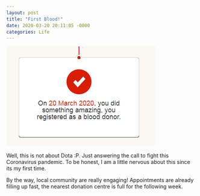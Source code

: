 ```yaml
---
layout: post
title: "First Blood!"
date: 2020-03-20 20:11:05 -0000
categories: Life
---
```


![MyBloodUK.png](./images/MyBloodUK.png)

Well, this is not about Dota :P. Just answering the call to fight this Coronavirus pandemic. To be honest, I am a little nervous about this since its my first time.

By the way, local community are really engaging! Appointments are already filling up fast, the nearest donation centre is full for the following week.